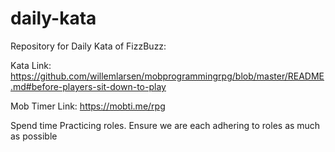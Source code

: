 # daily-kata

Repository for Daily Kata of FizzBuzz:

Kata Link: https://github.com/willemlarsen/mobprogrammingrpg/blob/master/README.md#before-players-sit-down-to-play

Mob Timer Link: https://mobti.me/rpg

Spend time Practicing roles. Ensure we are each adhering to roles as much as possible
